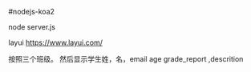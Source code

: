 #nodejs-koa2

node server.js

layui
https://www.layui.com/


按照三个班级。
然后显示学生姓，名，email age grade_report ,descrition